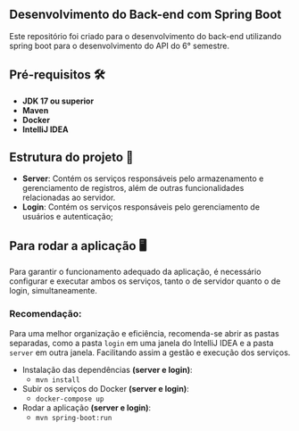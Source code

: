 ## Desenvolvimento do Back-end com Spring Boot

Este repositório foi criado para o desenvolvimento do back-end utilizando spring boot para o desenvolvimento do API do 6° semestre.

## Pré-requisitos 🛠️
- **JDK 17 ou superior**
- **Maven**
- **Docker**
- **IntelliJ IDEA**

## Estrutura do projeto 📁
- **Server**: Contém os serviços responsáveis pelo armazenamento e gerenciamento de registros, além de outras funcionalidades relacionadas ao servidor.
- **Login**: Contém os serviços responsáveis pelo gerenciamento de usuários e autenticação;

## Para rodar a aplicação 🖥️
Para garantir o funcionamento adequado da aplicação, é necessário configurar e executar ambos os serviços, tanto o de servidor quanto o de login, simultaneamente.

### Recomendação:
Para uma melhor organização e eficiência, recomenda-se abrir as pastas separadas, como a pasta `login` em uma janela do IntelliJ IDEA e a pasta `server` em outra janela. Facilitando assim a gestão e execução dos serviços.

- Instalação das dependências **(server e login)**:
  - `mvn install`
- Subir os serviços do Docker **(server e login)**:
  - `docker-compose up`
- Rodar a aplicação **(server e login)**:
  - `mvn spring-boot:run`
